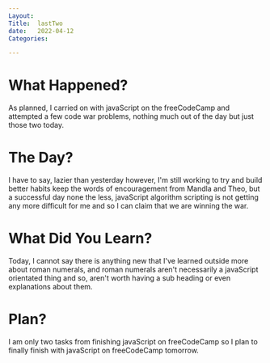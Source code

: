 ```yaml
---
Layout:
Title:  lastTwo
date:   2022-04-12
Categories:

---
```


# What Happened?
As planned, I carried on with javaScript on the freeCodeCamp and attempted a few code war problems, nothing much out of the day but just those two today.

# The Day?
I have to say, lazier than yesterday however, I'm still working to try and build better habits keep the words of encouragement from Mandla and Theo, but a successful day none the less, javaScript algorithm scripting is not getting any more difficult for me and so I can claim that we are winning the war.

# What Did You Learn?
Today, I cannot say there is anything new that I've learned outside more about roman numerals, and roman numerals aren't necessarily a javaScript orientated thing and so, aren't worth having a sub heading or even explanations about them.

# Plan?
I am only two tasks from finishing javaScript on freeCodeCamp so I plan to finally finish with javaScript on freeCodeCamp tomorrow.